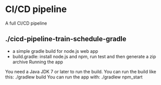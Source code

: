 # CI/CD pipeline
 A full CI/CD pipeline

## ./cicd-pipeline-train-schedule-gradle
- a simple gradle build for node.js web app
- build.gradle: install node.js and npm, run test and then generate a zip archive 
Running the app

You need a Java JDK 7 or later to run the build. You can run the build like this:
  ./gradlew build
You can run the app with:
  ./gradlew npm_start
